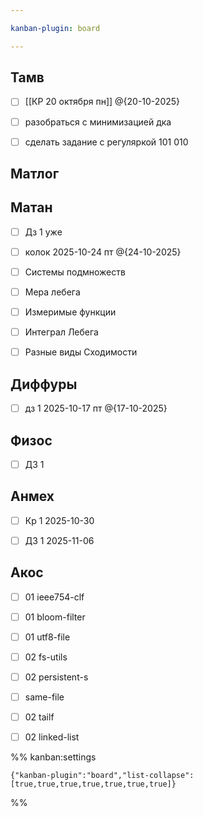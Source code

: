 ```yaml
---

kanban-plugin: board

---
```


## Тамв

- [ ] [[КР 20 октября пн]] @{20-10-2025}
- [ ] разобраться с минимизацией дка
- [ ] сделать задание с регуляркой 101 010


## Матлог



## Матан

- [ ] Дз 1 уже
- [ ] колок 2025-10-24 пт @{24-10-2025}
- [ ] Системы подмножеств
- [ ] Мера лебега
- [ ] Измеримые функции
- [ ] Интеграл Лебега
- [ ] Разные виды Сходимости


## Диффуры

- [ ] дз 1 2025-10-17 пт @{17-10-2025}


## Физос

- [ ] ДЗ 1


## Анмех

- [ ] Кр 1 2025-10-30
- [ ] ДЗ 1 2025-11-06


## Акос

- [ ] 01 ieee754-clf
- [ ] 01 bloom-filter
- [ ] 01 utf8-file
- [ ] 02 fs-utils
- [ ] 02 persistent-s
- [ ] same-file
- [ ] 02 tailf
- [ ] 02 linked-list




%% kanban:settings
```
{"kanban-plugin":"board","list-collapse":[true,true,true,true,true,true,true]}
```
%%